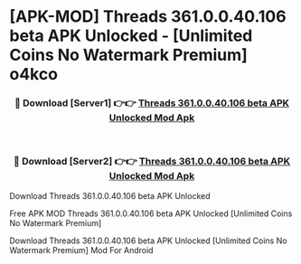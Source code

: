 # [APK-MOD] Threads 361.0.0.40.106 beta APK Unlocked - [Unlimited Coins No Watermark Premium] o4kco



<div align="center">
<h3>🔴 Download [Server1] 👉👉 <a href="https://momento.my/?title=Threads_361.0.0.40.106_beta_APK_Unlocked">Threads 361.0.0.40.106 beta APK Unlocked Mod Apk</a></h3><br>

<h3>🔴 Download [Server2] 👉👉 <a href="https://momento.my/?title=Threads_361.0.0.40.106_beta_APK_Unlocked">Threads 361.0.0.40.106 beta APK Unlocked Mod Apk</a></h3>
</div>



Download Threads 361.0.0.40.106 beta APK Unlocked 

Free APK MOD Threads 361.0.0.40.106 beta APK Unlocked [Unlimited Coins No Watermark Premium]

Download Threads 361.0.0.40.106 beta APK Unlocked [Unlimited Coins No Watermark Premium] Mod For Android
